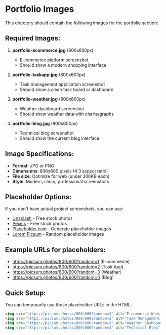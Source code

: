 # Portfolio Images

This directory should contain the following images for the portfolio section:

## Required Images:

1. **portfolio-ecommerce.jpg** (800x600px)
   - E-commerce platform screenshot
   - Should show a modern shopping interface

2. **portfolio-taskapp.jpg** (800x600px)
   - Task management application screenshot
   - Should show a clean task board or dashboard

3. **portfolio-weather.jpg** (800x600px)
   - Weather dashboard screenshot
   - Should show weather data with charts/graphs

4. **portfolio-blog.jpg** (800x600px)
   - Technical blog screenshot
   - Should show the current blog interface

## Image Specifications:
- **Format**: JPG or PNG
- **Dimensions**: 800x600 pixels (4:3 aspect ratio)
- **File size**: Optimize for web (under 200KB each)
- **Style**: Modern, clean, professional screenshots

## Placeholder Options:
If you don't have actual project screenshots, you can use:
- [Unsplash](https://unsplash.com) - Free stock photos
- [Pexels](https://pexels.com) - Free stock photos
- [Placeholder.com](https://placeholder.com) - Generate placeholder images
- [Lorem Picsum](https://picsum.photos) - Random placeholder images

## Example URLs for placeholders:
- https://picsum.photos/800/600?random=1 (E-commerce)
- https://picsum.photos/800/600?random=2 (Task App)
- https://picsum.photos/800/600?random=3 (Weather)
- https://picsum.photos/800/600?random=4 (Blog)

## Quick Setup:
You can temporarily use these placeholder URLs in the HTML:
```html
<img src="https://picsum.photos/800/600?random=1" alt="E-commerce Website" loading="lazy">
<img src="https://picsum.photos/800/600?random=2" alt="Task Management App" loading="lazy">
<img src="https://picsum.photos/800/600?random=3" alt="Weather Dashboard" loading="lazy">
<img src="https://picsum.photos/800/600?random=4" alt="Technical Blog" loading="lazy">
``` 